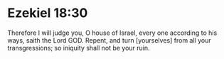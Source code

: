# Ezekiel 18:30

Therefore I will judge you, O house of Israel, every one according to his ways, saith the Lord GOD. Repent, and turn [yourselves] from all your transgressions; so iniquity shall not be your ruin.
